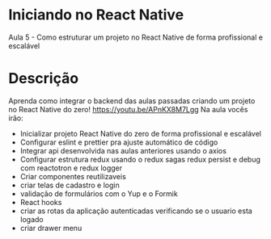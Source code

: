 # Iniciando no React Native
Aula 5 - Como estruturar um projeto no React Native de forma profissional e escalável
# Descrição
Aprenda como integrar o backend das aulas passadas criando um projeto no React Native do zero!
https://youtu.be/APnKX8M7Lgg
Na aula vocês irão:
- Inicializar projeto React Native do zero de forma profissional e escalável
- Configurar eslint e prettier pra ajuste automático de código
- Integrar api desenvolvida nas aulas anteriores usando o axios
- Configurar estrutura redux usando o redux sagas redux persist e debug com reactotron e redux logger
- Criar componentes reutilizaveis
- criar telas de cadastro e login
- validação de formulários com o Yup e o Formik
- React hooks
- criar as rotas da aplicação autenticadas verificando se o usuario esta logado
- criar drawer menu
